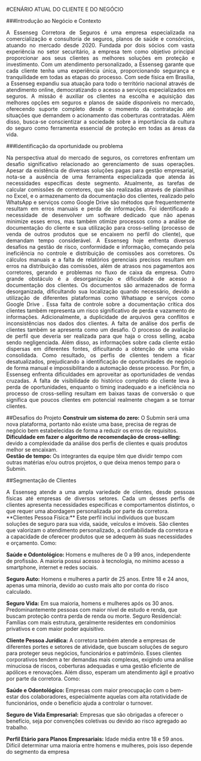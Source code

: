#CENÁRIO ATUAL DO CLIENTE E DO NEGÓCIO

###Introdução ao Negócio e Contexto
<div style="text-align: justify">
A Essenseg Corretora de Seguros é uma empresa especializada na comercialização e consultoria de seguros, planos de saúde e consórcios, atuando no mercado desde 2020. Fundada por dois sócios com vasta experiência no setor securitário, a empresa tem como objetivo principal proporcionar aos seus clientes as melhores soluções em proteção e investimento. Com um atendimento personalizado, a Essenseg garante que cada cliente tenha uma experiência única, proporcionando segurança e tranquilidade em todas as etapas do processo.
Com sede física em Brasília, a Essenseg expandiu sua atuação para todo o território nacional através de atendimento online, democratizando o acesso a serviços especializados em seguros.
A missão é auxiliar os clientes na escolha e aquisição das melhores opções em seguros e planos de saúde disponíveis no mercado, oferecendo suporte completo desde o momento da contratação até situações que demandem o acionamento das coberturas contratadas. Além disso, busca-se conscientizar a sociedade sobre a importância da cultura do seguro como ferramenta essencial de proteção em todas as áreas da vida.
</div>

###Identificação da oportunidade ou problema
<div style="text-align: justify">
Na perspectiva atual do mercado de seguros, os corretores enfrentam um desafio significativo relacionado ao gerenciamento de suas operações. Apesar da existência de diversas soluções pagas para gestão empresarial, nota-se a ausência de uma ferramenta especializada que atenda às necessidades específicas deste segmento. Atualmente, as tarefas de calcular comissões de corretores, que são realizadas através de planilhas no Excel, e o armazenamento da documentação dos clientes, realizado pelo WhatsApp e serviços como Google Drive são métodos que frequentemente resultam em erros manuais e perda de informações.
Foi identificado a necessidade de desenvolver um software dedicado que não apenas minimize esses erros, mas também otimize processos como a análise de documentação do cliente e sua utilização para cross-selling (processo de venda de outros produtos que se encaixem no perfil do cliente), que demandam tempo considerável. 
A Essenseg hoje enfrenta diversos desafios na gestão de risco, conformidade e informação, começando pela ineficiência no controle e distribuição de comissões aos corretores. Os cálculos manuais e a falta de relatórios gerenciais precisos resultam em erros na distribuição das comissões, além de atrasos nos pagamentos aos corretores, gerando e problemas no fluxo de caixa da empresa.
Outro grande obstáculo é a desorganização e dificuldade de acesso à documentação dos clientes. Os documentos são armazenados de forma desorganizada, dificultando sua localização quando necessário, devido a utilização de diferentes plataformas como Whatsapp e serviços como Google Drive . Essa falta de controle sobre a documentação crítica dos clientes também representa um risco significativo de perda e vazamento  de informações. Adicionalmente, a duplicidade de arquivos gera conflitos e inconsistências nos dados dos clientes.
A falta de análise dos perfis de clientes também se apresenta como um desafio. O processo de avaliação de perfil que deveria ser realizada para que haja o cross selling, acaba sendo negligenciada. Além disso, as informações sobre cada cliente estão dispersas em diferentes fontes, dificultando a obtenção de uma visão consolidada. Como resultado, os perfis de clientes tendem a ficar desatualizados, prejudicando a identificação de oportunidades de negócio de forma manual e impossibilitando a automação desse processo.
Por fim, a Essenseg enfrenta dificuldades em aproveitar as oportunidades de vendas cruzadas. A falta de visibilidade do histórico completo do cliente leva à perda de oportunidades, enquanto o timing inadequado e a ineficiência no processo de cross-selling resultam em baixas taxas de conversão o que significa que poucos clientes em potencial realmente chegam a se tornar clientes. 
</div>



##Desafios do Projeto
**Construir um sistema do zero:** O Submin será uma nova plataforma, portanto não existe uma base, precisa de regras de negócio bem estabelecidas de forma a reduzir os erros de requisitos.<br/>
**Dificuldade em fazer o algoritmo de recomendação de cross-selling:** devido a complexidade da análise dos perfis de clientes e quais produtos melhor se encaixam.<br/>
**Gestão de tempo:** Os integrantes da equipe têm que dividir tempo com outras matérias e/ou outros projetos, o que deixa menos tempo para o Submin.


##Segmentação de Clientes
<div style="text-align: justify">
A Essenseg  atende a uma ampla variedade de clientes, desde pessoas físicas até empresas de diversos setores. Cada um desses perfis de clientes apresenta necessidades específicas e comportamentos distintos, o que requer uma abordagem personalizada por parte da corretora.
</div>
**Clientes Pessoa Física:** Este perfil inclui indivíduos que buscam soluções de seguro para sua vida, saúde, veículos e imóveis. São clientes que valorizam o atendimento personalizado, a confiabilidade da corretora e a capacidade de oferecer produtos que se adequem às suas necessidades e orçamento. Como: 

**Saúde e Odontológico:** Homens e mulheres de 0 a 99 anos, independente de profissão. A maioria possui acesso à tecnologia, no mínimo acesso a smartphone, internet e redes sociais.

**Seguro Auto:** Homens e mulheres a partir de 25 anos. Entre 18 e 24 anos, apenas uma minoria, devido ao custo mais alto por conta do risco calculado.<br/>

**Seguro Vida:** Em sua maioria, homens e mulheres após os 30 anos. Predominantemente pessoas com maior nível de estudo e renda, que buscam proteção contra perda de renda ou morte.
Seguro Residencial: Famílias com mais estrutura, geralmente residentes em condomínios privativos e com maior poder aquisitivo.

**Cliente Pessoa Jurídica:** A corretora também atende a empresas de diferentes portes e setores de atividade, que buscam soluções de seguro para proteger seus negócios, funcionários e patrimônio. Esses clientes corporativos tendem a ter demandas mais complexas, exigindo uma análise minuciosa de riscos, coberturas adequadas e uma gestão eficiente de apólices e renovações. Além disso, esperam um atendimento ágil e proativo por parte da corretora. Como:

**Saúde e Odontológico:** Empresas com maior preocupação com o bem-estar dos colaboradores, especialmente aquelas com alta rotatividade de funcionários, onde o benefício ajuda a controlar o turnover.

**Seguro de Vida Empresarial:** Empresas que são obrigadas a oferecer o benefício, seja por convenções coletivas ou devido ao risco agregado ao trabalho.

**Perfil Etário para Planos Empresariais:** Idade média entre 18 e 59 anos. Difícil determinar uma maioria entre homens e mulheres, pois isso depende do segmento da empresa
